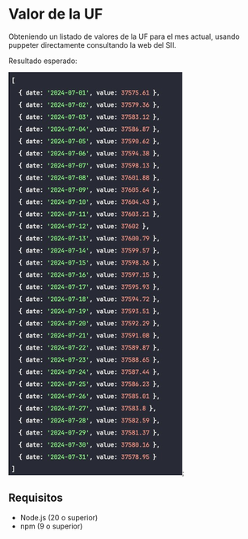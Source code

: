 # Valor de la UF

Obteniendo un listado de valores de la UF para el mes actual, usando puppeter
directamente consultando la web del SII.

Resultado esperado:

![resultado](img/result.jpg);

## Requisitos

- Node.js (20 o superior)
- npm (9 o superior)

